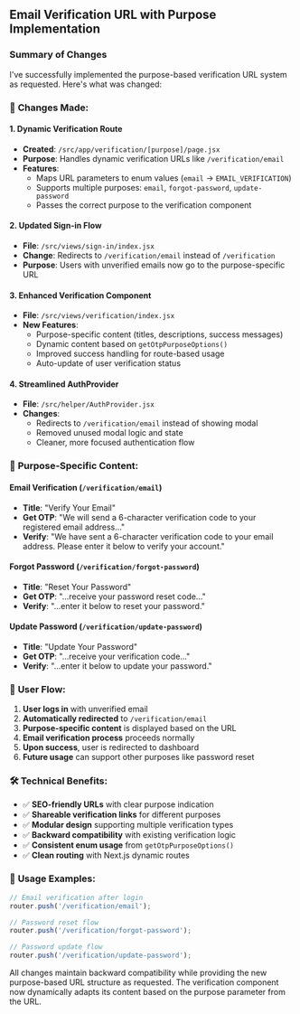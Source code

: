 ## Email Verification URL with Purpose Implementation

### Summary of Changes

I've successfully implemented the purpose-based verification URL system as requested. Here's what was changed:

### 🔧 **Changes Made:**

#### 1. **Dynamic Verification Route**
- **Created**: `/src/app/verification/[purpose]/page.jsx`
- **Purpose**: Handles dynamic verification URLs like `/verification/email`
- **Features**: 
  - Maps URL parameters to enum values (`email` → `EMAIL_VERIFICATION`)
  - Supports multiple purposes: `email`, `forgot-password`, `update-password`
  - Passes the correct purpose to the verification component

#### 2. **Updated Sign-in Flow**
- **File**: `/src/views/sign-in/index.jsx`
- **Change**: Redirects to `/verification/email` instead of `/verification`
- **Purpose**: Users with unverified emails now go to the purpose-specific URL

#### 3. **Enhanced Verification Component**
- **File**: `/src/views/verification/index.jsx`
- **New Features**:
  - Purpose-specific content (titles, descriptions, success messages)
  - Dynamic content based on `getOtpPurposeOptions()`
  - Improved success handling for route-based usage
  - Auto-update of user verification status

#### 4. **Streamlined AuthProvider**
- **File**: `/src/helper/AuthProvider.jsx`
- **Changes**:
  - Redirects to `/verification/email` instead of showing modal
  - Removed unused modal logic and state
  - Cleaner, more focused authentication flow

### 🎯 **Purpose-Specific Content:**

#### Email Verification (`/verification/email`)
- **Title**: "Verify Your Email"
- **Get OTP**: "We will send a 6-character verification code to your registered email address..."
- **Verify**: "We have sent a 6-character verification code to your email address. Please enter it below to verify your account."

#### Forgot Password (`/verification/forgot-password`)
- **Title**: "Reset Your Password"
- **Get OTP**: "...receive your password reset code..."
- **Verify**: "...enter it below to reset your password."

#### Update Password (`/verification/update-password`)
- **Title**: "Update Your Password"
- **Get OTP**: "...receive your verification code..."
- **Verify**: "...enter it below to update your password."

### 🔄 **User Flow:**

1. **User logs in** with unverified email
2. **Automatically redirected** to `/verification/email`
3. **Purpose-specific content** is displayed based on the URL
4. **Email verification process** proceeds normally
5. **Upon success**, user is redirected to dashboard
6. **Future usage** can support other purposes like password reset

### 🛠 **Technical Benefits:**

- ✅ **SEO-friendly URLs** with clear purpose indication
- ✅ **Shareable verification links** for different purposes
- ✅ **Modular design** supporting multiple verification types
- ✅ **Backward compatibility** with existing verification logic
- ✅ **Consistent enum usage** from `getOtpPurposeOptions()`
- ✅ **Clean routing** with Next.js dynamic routes

### 📱 **Usage Examples:**

```javascript
// Email verification after login
router.push('/verification/email');

// Password reset flow
router.push('/verification/forgot-password');

// Password update flow
router.push('/verification/update-password');
```

All changes maintain backward compatibility while providing the new purpose-based URL structure as requested. The verification component now dynamically adapts its content based on the purpose parameter from the URL.